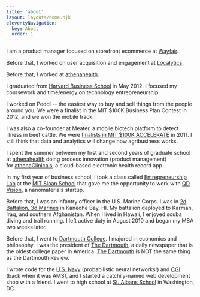 ```yaml
---
title: 'about'
layout: layouts/home.njk
eleventyNavigation:
  key: About
  order: 1
---
```


I am a product manager focused on storefront ecommerce at [Wayfair](https://www.wayfair.com).

Before that, I worked on user acquisition and engagement at [Localytics](http://www.localytics.com/).

Before that, I worked at [athenahealth](http://www.athenahealth.com/).

I graduated from [Harvard Business School](http://www.hbs.edu/) in May 2012. I focused my coursework and time/energy on technology entrepreneurship.

I worked on Peddl -- the easiest way to buy and sell things from the people around you. We were a finalist in the MIT $100K Business Plan Contest in 2012, and we won the mobile track.

I was also a co-founder at Meater, a mobile biotech platform to detect illness in beef cattle. We were [finalists in MIT $100K ACCELERATE](http://mit100k.org/accelerate/semi-finalists/meater/) in 2011. I still think that data and analytics will change how agribusiness works.

I spent the summer between my first and second years of graduate school at [athenahealth](http://www.athenahealth.com) doing process innovation (product management) for [athenaClinicals](http://www.athenahealth.com/practice/athenaclinicals), a cloud-based electronic health record app.

In my first year of business school, I took a class called [Entrepreneurship Lab](http://entrepreneurship.mit.edu/elab-student-information) at the [MIT Sloan School](http://mitsloan.mit.edu/) that gave me the opportunity to work with [QD Vision](http://www.qdvision.com/), a nanomaterials startup.

Before that, I was an infantry officer in the U.S. Marine Corps. I was in [2d Battalion, 3d Marines](http://www.mcbh.usmc.mil/3mar/2dbn/2-3%20INDEX.htm) in Kaneohe Bay, HI. My battalion deployed to Karmah, Iraq, and southern Afghanistan. When I lived in Hawaii, I enjoyed scuba diving and trail running. I left active duty in August 2010 and began my MBA two weeks later.

Before that, I went to [Dartmouth College](http://www.dartmouth.edu). I majored in economics and philosophy. I was the president of [The Dartmouth](http://www.thedartmouth.com), a daily newspaper that is the oldest college paper in America. [The Dartmouth](http://www.thedartmouth.com) is NOT the same thing as the Dartmouth Review.

I wrote code for the [U.S. Navy](http://www.nrl.navy.mil/) (probabilistic neural networks!) and [CGI](http://www.cgi.com/en/home) (back when it was AMS), and I started a catchily-named web development shop with a friend. I went to high school at [St. Albans School](http://www.stalbansschool.org/) in Washington, DC.
